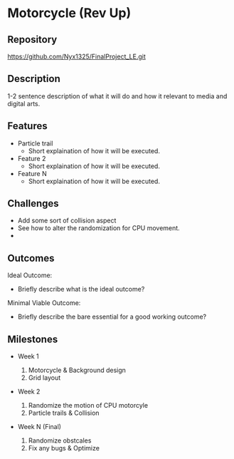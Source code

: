 # Motorcycle (Rev Up)

## Repository
<https://github.com/Nyx1325/FinalProject_LE.git>

## Description
1-2 sentence description of what it will do and how it relevant to media and digital arts.

## Features
- Particle trail
	- Short explaination of how it will be executed.
- Feature 2
	- Short explaination of how it will be executed.
- Feature N 
	- Short explaination of how it will be executed.

## Challenges
- Add some sort of collision aspect
- See how to alter the randomization for CPU movement.
- 

## Outcomes
Ideal Outcome:
- Briefly describe what is the ideal outcome?

Minimal Viable Outcome:
- Briefly describe the bare essential for a good working outcome?

## Milestones

- Week 1
  1. Motorcycle & Background design
  2. Grid layout

- Week 2
  1. Randomize the motion of CPU motorcyle
  2. Particle trails & Collision 

- Week N (Final)
  1. Randomize obstcales
  2. Fix any bugs & Optimize
